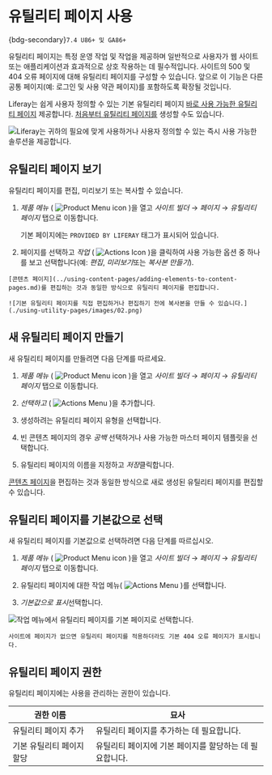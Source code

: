 # 유틸리티 페이지 사용

{bdg-secondary}`7.4 U86+ 및 GA86+`

유틸리티 페이지는 특정 운영 작업 및 작업을 제공하며 일반적으로 사용자가 웹 사이트 또는 애플리케이션과 효과적으로 상호 작용하는 데 필수적입니다. 사이트의 500 및 404 오류 페이지에 대해 유틸리티 페이지를 구성할 수 있습니다. 앞으로 이 기능은 다른 공통 페이지(예: 로그인 및 사용 약관 페이지)를 포함하도록 확장될 것입니다.

Liferay는 쉽게 사용자 정의할 수 있는 기본 유틸리티 페이지 [바로 사용 가능한 유틸리티 페이지](#viewing-utility-pages) 제공합니다. [처음부터 유틸리티 페이지를](#creating-a-new-utility-page) 생성할 수도 있습니다.

![Liferay는 귀하의 필요에 맞게 사용하거나 사용자 정의할 수 있는 즉시 사용 가능한 솔루션을 제공합니다.](./using-utility-pages/images/01.png)

## 유틸리티 페이지 보기

유틸리티 페이지를 편집, 미리보기 또는 복사할 수 있습니다.

1. *제품 메뉴* ( ![Product Menu icon](../../../images/icon-product-menu.png) )을 열고 *사이트 빌더* &rarr; *페이지* &rarr; *유틸리티 페이지* 탭으로 이동합니다.

    기본 페이지에는 `PROVIDED BY LIFERAY` 태그가 표시되어 있습니다.

1. 페이지를 선택하고 *작업* ( ![Actions Icon](../../../images/icon-actions.png) )을 클릭하여 사용 가능한 옵션 중 하나를 보고 선택합니다(예: *편집*, *미리보기*또는 *복사본 만들기*).

```{tip}
[콘텐츠 페이지](../using-content-pages/adding-elements-to-content-pages.md)를 편집하는 것과 동일한 방식으로 유틸리티 페이지를 편집합니다.

![기본 유틸리티 페이지를 직접 편집하거나 편집하기 전에 복사본을 만들 수 있습니다.](./using-utility-pages/images/02.png)
```

## 새 유틸리티 페이지 만들기

새 유틸리티 페이지를 만들려면 다음 단계를 따르세요.

1. *제품 메뉴* ( ![Product Menu icon](../../../images/icon-product-menu.png) )을 열고 *사이트 빌더* &rarr; *페이지* &rarr; *유틸리티 페이지* 탭으로 이동합니다.

1. *선택하고* ( ![Actions Menu](../../../images/icon-add.png) )을 추가합니다.

1. 생성하려는 유틸리티 페이지 유형을 선택합니다.

1. 빈 콘텐츠 페이지의 경우 *공백* 선택하거나 사용 가능한 마스터 페이지 템플릿을 선택합니다.

1. 유틸리티 페이지의 이름을 지정하고 *저장*클릭합니다.

[콘텐츠 페이지](../using-content-pages/adding-elements-to-content-pages.md)을 편집하는 것과 동일한 방식으로 새로 생성된 유틸리티 페이지를 편집할 수 있습니다.

## 유틸리티 페이지를 기본값으로 선택

새 유틸리티 페이지를 기본값으로 선택하려면 다음 단계를 따르십시오.

1. *제품 메뉴* ( ![Product Menu icon](../../../images/icon-product-menu.png) )을 열고 *사이트 빌더* &rarr; *페이지* &rarr; *유틸리티 페이지* 탭으로 이동합니다.

1. 유틸리티 페이지에 대한 작업 메뉴( ![Actions Menu](../../../images/icon-actions.png) )를 선택합니다.

1. *기본값으로 표시*선택합니다.

![작업 메뉴에서 유틸리티 페이지를 기본 페이지로 선택합니다.](./using-utility-pages/images/03.png)

```{note}
사이트에 페이지가 없으면 유틸리티 페이지를 적용하더라도 기본 404 오류 페이지가 표시됩니다.
```

## 유틸리티 페이지 권한

유틸리티 페이지에는 사용을 관리하는 권한이 있습니다.

| 권한 이름          | 묘사                              |
| -------------- | ------------------------------- |
| 유틸리티 페이지 추가    | 유틸리티 페이지를 추가하는 데 필요합니다.         |
| 기본 유틸리티 페이지 할당 | 유틸리티 페이지에 기본 페이지를 할당하는 데 필요합니다. |

<!-- TASK: LPS-155184 Document 404 Error pages can be added to custom site initializers -->